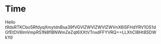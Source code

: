 # Time
Hello 
t9dsRTKCbo5RfdyqXmytdnBsa39fVGVlZWVlZWVlZWVnX6lSFHdYRV1OS1dGfEtDV6lmVmpRS1N8flBNWmZeZqt6XXtVTnxdFFYVRQ==LLXhCl8Ht8SDWkYd
